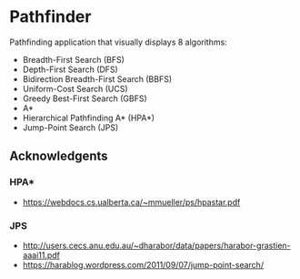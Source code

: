 # Pathfinder

Pathfinding application that visually displays 8 algorithms:
  - Breadth-First Search (BFS)
  - Depth-First Search (DFS)
  - Bidirection Breadth-First Search (BBFS)
  - Uniform-Cost Search (UCS)
  - Greedy Best-First Search (GBFS)
  - A*
  - Hierarchical Pathfinding A* (HPA*)
  - Jump-Point Search (JPS)

## Acknowledgents
### HPA*
  - https://webdocs.cs.ualberta.ca/~mmueller/ps/hpastar.pdf
### JPS
  - http://users.cecs.anu.edu.au/~dharabor/data/papers/harabor-grastien-aaai11.pdf
  - https://harablog.wordpress.com/2011/09/07/jump-point-search/


